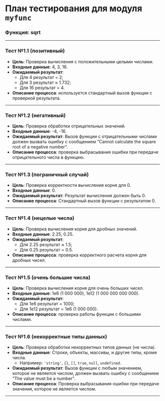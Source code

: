 # План тестирования для модуля `myfunc`

### Функция: **sqrt**

---

### Тест №1.1 (позитивный)

- **Цель**: Проверка вычисления с положительными целыми числами.
- **Входные данные**: 4, 3, 16.
- **Ожидаемый результат**:
  - Для 4 результат = 2;
  - Для 3 результат ≈ 1.732;
  - Для 16 результат = 4.
- **Описание процесса**: используется стандартный вызов функции с проверкой результата.

---

### Тест №1.2 (негативный)

- **Цель**: Проверка обработки отрицательных значений.
- **Входные данные**: -4, -16.
- **Ожидаемый результат**: Вызов функции с отрицательными числами должен вызвать ошибку с сообщением "Cannot calculate the square root of a negative number".
- **Описание процесса**: проверка выбрасывания ошибки при передаче отрицательного числа в функцию.

---

### Тест №1.3 (пограничный случай)

- **Цель**: Проверка корректности вычисления корня для 0.
- **Входные данные**: 0.
- **Ожидаемый результат**: Результат вычисления должен быть 0.
- **Описание процесса**: Стандартный вызов функции с результатом 0.

---

### Тест №1.4 (нецелые числа)

- **Цель**: Проверка вычисления корня для дробных значений.
- **Входные данные**: 2.25, 0.25.
- **Ожидаемый результат**:
  - Для 2.25 результат ≈ 1.5;
  - Для 0.25 результат = 0.5.
- **Описание процесса**: проверка корректного расчета корня для дробных чисел.

---

### Тест №1.5 (очень большие числа)

- **Цель**: Проверка вычисления корня для очень больших чисел.
- **Входные данные**: 1e6 (1 000 000), 1e12 (1 000 000 000 000).
- **Ожидаемый результат**:
  - Для 1e6 результат = 1000;
  - Для 1e12 результат = 1e6 (1 000 000).
- **Описание процесса**: проверка работы функции с большими числами.

---

### Тест №1.6 (некорректные типы данных)

- **Цель**: Проверка обработки некорректных типов данных (не числа).
- **Входные данные**: Строки, объекты, массивы, и другие типы, кроме числа.
  - Например: `'string'`, `{}`, `[]`, `true`, `null`, `undefined`.
- **Ожидаемый результат**: Вызов функции с любым значением, которое не является числом, должен вызвать ошибку с сообщением "The value must be a number".
- **Описание процесса**: Проверка выбрасывания ошибки при передаче значения, которое не является числом.

---
